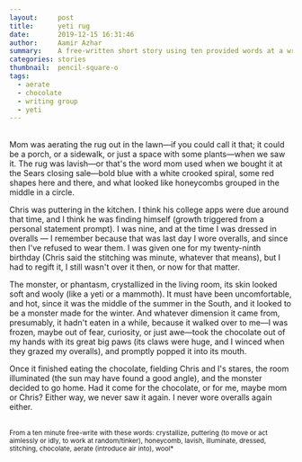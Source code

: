 ```yaml
---
layout:     post
title:      yeti rug
date:       2019-12-15 16:31:46
author:     Aamir Azhar
summary:    A free-written short story using ten provided words at a writing group meetup.
categories: stories
thumbnail:  pencil-square-o
tags:
  - aerate
  - chocolate
  - writing group
  - yeti
---
```



<br>
Mom was aerating the rug out in the lawn—if you could call it that; it could be a porch, or a sidewalk, or just a space with some plants—when we saw it. The rug was lavish—or that's the word mom used when we bought it at the Sears closing sale—bold blue with a white crooked spiral, some red shapes here and there, and what looked like honeycombs grouped in the middle in a circle.

Chris was puttering in the kitchen. I think his college apps were due around that time, and I think he was finding himself (growth triggered from a personal statement prompt). I was nine, and at the time I was dressed in overalls — I remember because that was last day I wore overalls, and since then I've refused to wear them. I was given one for my twenty-ninth birthday (Chris said the stitching was minute, whatever that means), but I had to regift it, I still wasn't over it then, or now for that matter.

The monster, or phantasm, crystallized in the living room, its skin looked soft and wooly (like a yeti or a mammoth). It must have been uncomfortable, and hot, since it was the middle of the summer in the South, and it looked to be a monster made for the winter. And whatever dimension it came from, presumably, it hadn't eaten in a while, because it walked over to me—I was frozen, maybe out of fear, curiosity, or just awe—took the chocolate out of my hands with its great big paws (its claws were huge, and I winced when they grazed my overalls), and promptly popped it into its mouth.

Once it finished eating the chocolate, fielding Chris and I's stares, the room illuminated (the sun may have found a good angle), and the monster decided to go home. Had it come for the chocolate, or for me, maybe mom or Chris? Either way, we never saw it again. I never wore overalls again either.

<br>
<sup>From a ten minute free-write with these words: crystallize, puttering (to move or act aimlessly or idly, to work at random/tinker), honeycomb, lavish, illuminate, dressed, stitching, chocolate, aerate (introduce air into), wool*</sup>
